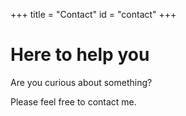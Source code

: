 +++
title = "Contact"
id = "contact"
+++

# Here to help you

Are you curious about something? 

Please feel free to contact me.
